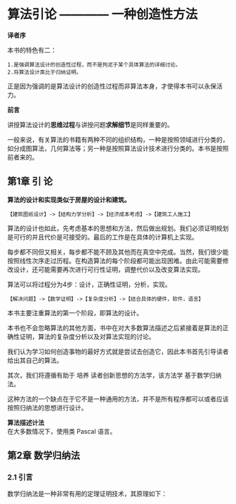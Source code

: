 
#  算法引论 ———— 一种创造性方法


**译者序**

本书的特色有二：

	1.是强调算法设计的创造性过程，而不是拘泥于某个具体算法的详细讨论。  
	2.将算法设计类比于归纳证明。

正是因为强调的是算法设计的创造性过程而非算法本身，才使得本书可以永保活力。


**前言**

讲授算法设计的**思维过程**与讲授问题**求解细节**是同样重要的。  

一般来说，有关算法的书籍有两种不同的组织结构，一种是按照领域进行分类的，如分成图算法，几何算法等；另一种是按照算法设计技术进行分类的。本书是按照前者来的。


##  第1章 引 论
**算法的设计和实现类似于房屋的设计和建筑。**  

	【建筑图纸设计】->【结构力学分析】->【经济成本考虑】->【建筑工人施工】  

算法的设计也如此，先考虑基本的思想和方法，然后做出规划。我们必须证明规划是可行的并且代价是可接受的。最后的工作是在具体的计算机上实现。 

每步都不同但又相关，每步都不能不顾及其他而在真空中完成。当然，我们很少能按照线性次序走过历程。在构造算法的每个阶段都可能出现困难。由此可能需要修改设计，还可能需要再次进行可行性证明，调整代价以及改变算法实现。
>  
算法可以将过程分为4步：设计，正确性证明，分析，实现。

	【解决问题】->【数学证明】->【复杂度分析】->【结合具体的硬件，软件，语言】  

本书主要注重算法的第一个阶段，即算法的设计。

本书也不会忽略算法的其他方面，书中在对大多数算法描述之后紧接着是算法的正确性证明，算法的复杂度分析以及对算法实现的讨论。

我们认为学习如何创造事物的最好方式就是尝试去创造它，因此本书首先引导读者给出其自己的算法。

其次，我们将遵循有助于 培养 读者创新思想的方法学，该方法学 基于数学归纳法。

这种方法的一个缺点在于它不是一种通用的方法，并不是所有程序都可以或者应该按照归纳法的思想进行设计。

**算法描述计法**  
在大多数情况下，使用类 Pascal 语言。


##  第2章 数学归纳法

###  2.1 引言

数学归纳法是一种非常有用的定理证明技术，其原理如下：
